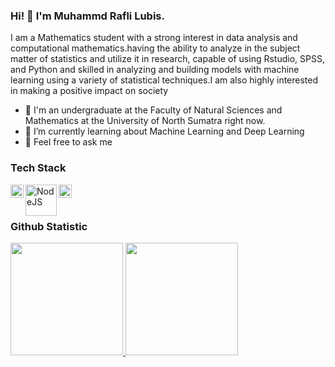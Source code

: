 ### Hi! 👋 I'm Muhammd Rafli Lubis.

I am a Mathematics student with a strong interest in data analysis and computational mathematics.having the ability to analyze in the subject matter of statistics and utilize it in research, capable of using Rstudio, SPSS, and Python and skilled in analyzing and building models with machine learning using a variety of statistical techniques.I am also highly interested in making a positive impact on society

- 🔭 I'm an undergraduate at the Faculty of Natural Sciences and Mathematics at the University of North Sumatra right now.
- 🌱 I’m currently learning about Machine Learning and Deep Learning 
- 💬 Feel free to ask me 


### Tech Stack
  <a href="#"><img align="left" alt="Python" title="Python" width="21px" src="https://seeklogo.com/images/P/python-logo-A32636CAA3-seeklogo.com.png" /></a>
  <a href="https://nodejs.org/"><img align="left" alt="NodeJS" title="Rstudio" width="50px" src="https://seeklogo.com/images/R/r-studio-logo-E85858EFEF-seeklogo.com.png" /></a>
  <a href="https://reactjs.org/"><img align="left" alt="React" title="Matlab" width="21px" src="https://seeklogo.com/images/M/matlab-logo-AE6C96A5DD-seeklogo.com.png" /></a>
  <br>
  <br>
  
### Github Statistic
<p align="left">
<a href="https://github.com/MuhammadRapli">
  <img height="180em" src="https://github-readme-stats-eight-theta.vercel.app/api?username=MuhammadRapli&show_icons=true&theme=algolia&include_all_commits=true&count_private=true"/>
  <img height="180em" src="https://github-readme-stats-eight-theta.vercel.app/api/top-langs/?username=smartblood&layout=compact&langs_count=8&theme=algolia"/>
</a>
</p>
